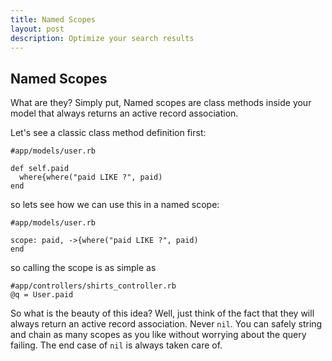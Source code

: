 ```yaml
---
title: Named Scopes
layout: post
description: Optimize your search results
---
```


## Named Scopes
What are they? Simply put, Named scopes are class methods inside your model that always returns an active record association.

Let's see a classic class method definition first:

```
#app/models/user.rb

def self.paid
  where{where("paid LIKE ?", paid)
end
```

so lets see how we can use this in a named scope:

```
#app/models/user.rb

scope: paid, ->{where("paid LIKE ?", paid)
end
```

so calling the scope is as simple as 

```
#app/controllers/shirts_controller.rb
@q = User.paid
```


So what is the beauty of this idea? Well, just think of the fact that they will always return an active record association. Never ```nil```.  You can safely string and chain as many scopes as you like without worrying about the query failing. The end case of ```nil``` is always taken care of.
